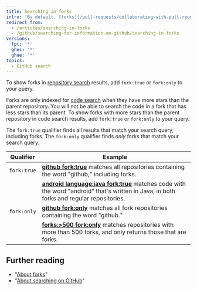 ```yaml
---
title: Searching in forks
intro: 'By default, [forks](/pull-requests/collaborating-with-pull-requests/working-with-forks/about-forks) are not shown in search results. You can choose to include them in repository searches, and in code searches if they meet certain criteria.'
redirect_from:
  - /articles/searching-in-forks
  - /github/searching-for-information-on-github/searching-in-forks
versions:
  fpt: '*'
  ghes: '*'
  ghae: '*'
topics:
  - GitHub search
---
```

To show forks in [repository search](/articles/searching-for-repositories) results, add `fork:true` or `fork:only` to your query.

Forks are only indexed for [code search](/articles/searching-code) when they have more stars than the parent repository. You will not be able to search the code in a fork that has less stars than its parent. To show forks with more stars than the parent repository in code search results, add `fork:true` or `fork:only` to your query.

The `fork:true` qualifier finds all results that match your search query, including forks. The `fork:only` qualifier finds _only_ forks that match your search query.

| Qualifier  | Example
| ------------- | -------------
| `fork:true` | [**github fork:true**](https://github.com/search?q=github+fork%3Atrue&type=Repositories) matches all repositories containing the word "github," including forks.
| | [**android language:java fork:true**](https://github.com/search?q=android+language%3Ajava+fork%3Atrue&type=Code) matches code with the word "android" that's written in Java, in both forks and regular repositories.
| `fork:only` | [**github fork:only**](https://github.com/search?q=github+fork%3Aonly&type=Repositories) matches all fork repositories containing the word "github."
| | [**forks:>500 fork:only**](https://github.com/search?q=forks%3A%3E500+fork%3Aonly&type=Repositories) matches repositories with more than 500 forks, and only returns those that are forks.

## Further reading

- "[About forks](/pull-requests/collaborating-with-pull-requests/working-with-forks/about-forks)"
- "[About searching on GitHub](/articles/about-searching-on-github)"
